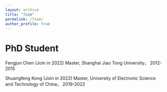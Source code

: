 ```yaml
---
layout: archive
title: "Team"
permalink: /Team/
author_profile: true
---
```


PhD Student
==================
Fengjun Chen (Join in 2022) 
Master, Shanghai Jiao Tong University， 2012-2015

Shuangfeng Kong (Join in 2022) 
Master, University of Electronic Science and Technology of China， 2019-2022
 

